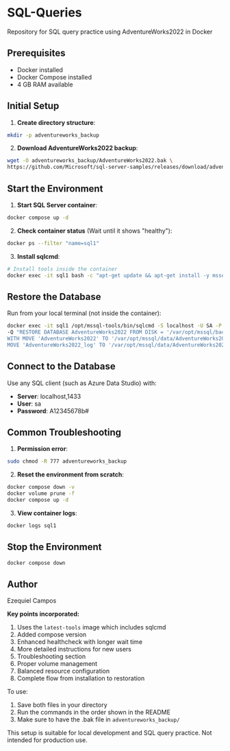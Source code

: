 # SQL-Queries
Repository for SQL query practice using AdventureWorks2022 in Docker

## Prerequisites
- Docker installed
- Docker Compose installed
- 4 GB RAM available

## Initial Setup
1. **Create directory structure**:
```bash
mkdir -p adventureworks_backup
```

2. **Download AdventureWorks2022 backup**:
```bash
wget -O adventureworks_backup/AdventureWorks2022.bak \
https://github.com/Microsoft/sql-server-samples/releases/download/adventureworks/AdventureWorks2022.bak
```

## Start the Environment
1. **Start SQL Server container**:
```bash
docker compose up -d
```

2. **Check container status** (Wait until it shows "healthy"):
```bash
docker ps --filter "name=sql1"
```

3. **Install sqlcmd**:
```bash
# Install tools inside the container
docker exec -it sql1 bash -c "apt-get update && apt-get install -y mssql-tools"
```

## Restore the Database
Run from your local terminal (not inside the container):
```bash
docker exec -it sql1 /opt/mssql-tools/bin/sqlcmd -S localhost -U SA -P 'A12345678b#' \
-Q "RESTORE DATABASE AdventureWorks2022 FROM DISK = '/var/opt/mssql/backup/AdventureWorks2022.bak' \
WITH MOVE 'AdventureWorks2022' TO '/var/opt/mssql/data/AdventureWorks2022.mdf', \
MOVE 'AdventureWorks2022_log' TO '/var/opt/mssql/data/AdventureWorks2022_log.ldf'"
```

## Connect to the Database
Use any SQL client (such as Azure Data Studio) with:
- **Server**: localhost,1433
- **User**: sa
- **Password**: A12345678b#

## Common Troubleshooting
1. **Permission error**:
```bash
sudo chmod -R 777 adventureworks_backup
```

2. **Reset the environment from scratch**:
```bash
docker compose down -v
docker volume prune -f
docker compose up -d
```

3. **View container logs**:
```bash
docker logs sql1
```

## Stop the Environment
```bash
docker compose down 
```

## Author
Ezequiel Campos

**Key points incorporated:**
1. Uses the `latest-tools` image which includes sqlcmd
2. Added compose version
3. Enhanced healthcheck with longer wait time
4. More detailed instructions for new users
5. Troubleshooting section
6. Proper volume management
7. Balanced resource configuration
8. Complete flow from installation to restoration

To use:
1. Save both files in your directory
2. Run the commands in the order shown in the README
3. Make sure to have the .bak file in `adventureworks_backup/`

This setup is suitable for local development and SQL query practice. Not intended for production use.